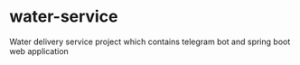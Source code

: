 # water-service
Water delivery service project which contains telegram bot and spring boot web application
